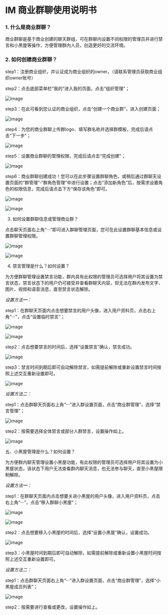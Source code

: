 # IM 商业群聊使用说明书

### 1. 什么是商业群聊？


 商业群聊是基于商业创建的聊天群组，可在群聊内设置不同权限的管理员并进行禁言和小黑屋等操作，方便管理群内人员，创造更好的交流环境。

### 2. 如何创建商业群聊？


step1：注册商业组织，并认证成为商业组织的owner。（请联系管理员获取商业组织owner账号）

step2：点击底部菜单栏“我的”进入我的页面，点击“组织管理”；

![image](https://github.com/phsoft004/support/blob/master/images/bg/image-0.png)

step3：在此可看到您认证的商业组织，点击“创建一个商业群”，进入创建页面；

![image](https://github.com/phsoft004/support/blob/master/images/bg/image-1.png)

step4：为您的商业群聊上传群logo、填写群名称并选择群模板，完成后请点击“下一步”；

![image](https://github.com/phsoft004/support/blob/master/images/bg/image-2.png)

step5：设置商业群聊的管理权限，完成后请点击“完成创建”；

![image](https://github.com/phsoft004/support/blob/master/images/bg/image-3.png)

step6：商业群聊创建成功！您可以在此步骤设置群聊角色，或稍后通过群聊天设置页面的“群管理”-“群角色管理”中进行设置；点击“添加新角色”后，按需求设置角色的权限信息，完成后请点击下方“保存该角色”即可。

![image](https://github.com/phsoft004/support/blob/master/images/bg/image-4.png)

![image](https://github.com/phsoft004/support/blob/master/images/bg/image-5.png)

3. 如何设置群聊信息或管理商业群？


点击聊天页面右上角“···”即可进入群聊管理页面，您可在此设置群聊基本信息或设置群聊管理权限。

![image](https://github.com/phsoft004/support/blob/master/images/bg/image-6.png)


![image](https://github.com/phsoft004/support/blob/master/images/bg/image-7.png)

4. 禁言管理是什么？如何设置？


为方便群聊管理设置禁言功能，群内具有此权限的管理员可选择用户将其设置为禁言状态，禁言状态下的用户仍可接受并查看群聊天内容，但无法在群内发布文字、图片、视频和语音消息，直至禁言状态解除。

*设置方法**一**：*

step1：在群聊天页面内点击想要禁言的用户头像，进入用户资料页，点击右上角“···”，点击“设置临时禁言”；

![image](https://github.com/phsoft004/support/blob/master/images/bg/image-8.png)


![image](https://github.com/phsoft004/support/blob/master/images/bg/image-9.png)

step2：点击想要禁言的时间后，选择“设置禁言”确认，禁言成功。

![image](https://github.com/phsoft004/support/blob/master/images/bg/image-10.png)

step3：禁言时间到期后即可自动解除禁言，如需提前解除或重新设置禁言时间按照上述交互重新设置即可。

![image](https://github.com/phsoft004/support/blob/master/images/bg/image-11.png)

*设置方法二：*

step1：点击群聊天页面右上角“···”进入群设置页面，点击“商业群管理”，选择“禁言管理”；

![image](https://github.com/phsoft004/support/blob/master/images/bg/image-12.png)

step2：按需要选择全体禁言或部分人群禁言，设置操作如上。

![image](https://github.com/phsoft004/support/blob/master/images/bg/image-13.png)

五、小黑屋管理是什么？如何设置？


为方便群内聊天管理设置小黑屋功能，有此权限的管理员可选择用户将其设置为小黑屋状态，该状态下用户无法查看群内聊天消息，也无法参与聊天，直至小黑屋限制解除。

*设置方法**一**：*

step1：在群聊天页面内点击想要关进小黑屋的用户头像，进入用户资料页，点击右上角“···”，点击“移入群聊小黑屋”；

![image](https://github.com/phsoft004/support/blob/master/images/bg/image-14.png)


![image](https://github.com/phsoft004/support/blob/master/images/bg/image-15.png)

step2：点击想要移入小黑屋的时间后，选择“设置小黑屋”确认，设置成功。

![image](https://github.com/phsoft004/support/blob/master/images/bg/image-16.png)

step3：小黑屋时间到期后即可自动解除，如需提前解除或重新设置小黑屋时间按照上述交互重新设置即可。

*设置方法二：*

step1：点击群聊天页面右上角“···”进入群设置页面，点击“商业群管理”，选择“小黑屋成员列表”；

![image](https://github.com/phsoft004/support/blob/master/images/bg/image-17.png)

step2：按需要进行查看或更改，设置操作如上。
